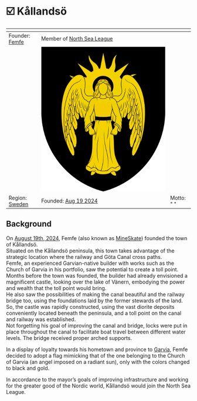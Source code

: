 # ☑️ Kållandsö



<table data-view="cards"><thead><tr><th></th><th></th><th></th></tr></thead><tbody><tr><td>Founder: <a href="../../players/mineskate.md">Femfe</a></td><td>Member of <a href="../../nations/present-nations/north-sea-league.md">North Sea League</a></td><td></td></tr><tr><td></td><td><img src="../../../../.gitbook/assets/Kållandsö.png" alt="" data-size="original"></td><td></td></tr><tr><td>Region: <a href="./">Sweden</a></td><td>Founded: <a href="../../../../misc/server-dates/august-24.md#aug-19">Aug 19 2024</a></td><td>Motto: " "</td></tr></tbody></table>

## Background

On [August 19th, 2024](../../../../misc/server-dates/august-24.md#aug-19), Femfe (also known as [MineSkate](../../players/mineskate.md)) founded the town of Kållandsö. \
Situated on the Kållandsö peninsula, this town takes advantage of the strategic location where the railway and Göta Canal cross paths. \
Femfe, an experienced Garvian-native builder with works such as the Church of Garvia in his portfolio, saw the potential to create a toll point. \
Months before the town was founded, the builder had already envisioned a magnificent castle, looking over the lake of Vänern, embodying the power and wealth that the toll point would bring. \
He also saw the possibilities of making the canal beautiful and the railway bridge too, using the foundations laid by the former stewards of the land. \
So, the castle was rapidly constructed, using the vast diorite deposits conveniently located beneath the peninsula, and a toll point on the canal and railway was established. \
Not forgetting his goal of improving the canal and bridge, locks were put in place throughout the canal to facilitate boat travel between different water levels. The bridge received proper arched supports.&#x20;

In a display of loyalty towards his hometown and province to [Garvia](../finland-region/garvia/), Femfe decided to adopt a flag mimicking that of the one belonging to the Church of Garvia (an angel imposed on a radiant sun), only with the colors changed to black and gold.

In accordance to the mayor’s goals of improving infrastructure and working for the greater good of the Nordic world, Kållandsö would join the North Sea League.

